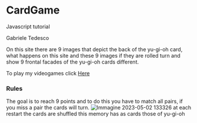 # CardGame
Javascript tutorial

Gabriele Tedesco

On this site there are 9 images that depict the back of the yu-gi-oh card, what happens on this site and these 9 images if they are rolled turn and show 9 frontal facades of the yu-gi-oh cards different.

To play my videogames click [Here]([https://pages.github.com/](https://gabriele-tedesco-2cit.github.io/CardGame/))
### Rules
The goal is to reach 9 points and to do this you have to match all pairs, if you miss a pair the cards will turn.
![Immagine 2023-05-02 133326](https://user-images.githubusercontent.com/124572326/235655033-52a21e3c-40e5-4f5a-bda8-f887eed3904c.png)
at each restart the cards are shuffled
this memory has as cards those of yu-gi-oh
